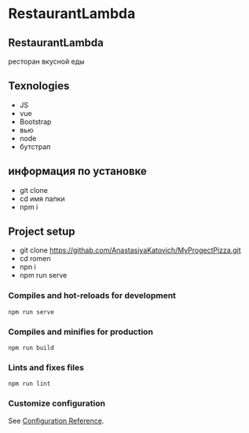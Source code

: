 # RestaurantLambda
## RestaurantLambda
ресторан вкусной еды
## Texnologies
- JS
 - vue
- Bootstrap
- вью
- node
- бутстрап
## информация по установке
- git clone
- cd имя папки
- npm i 

## Project setup
- git clone https://githab.com/AnastasiyaKatovich/MyProgectPizza.git
- cd romen
- npn i
- npm run serve
### Compiles and hot-reloads for development
```
npm run serve
```

### Compiles and minifies for production
```
npm run build
```

### Lints and fixes files
```
npm run lint
```

### Customize configuration
See [Configuration Reference](https://cli.vuejs.org/config/).
